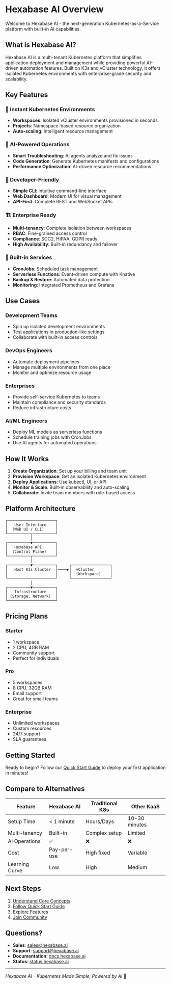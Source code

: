 # Hexabase AI Overview

Welcome to Hexabase AI - the next-generation Kubernetes-as-a-Service platform with built-in AI capabilities.

## What is Hexabase AI?

Hexabase AI is a multi-tenant Kubernetes platform that simplifies application deployment and management while providing powerful AI-driven automation features. Built on K3s and vCluster technology, it offers isolated Kubernetes environments with enterprise-grade security and scalability.

## Key Features

### 🚀 Instant Kubernetes Environments
- **Workspaces**: Isolated vCluster environments provisioned in seconds
- **Projects**: Namespace-based resource organization
- **Auto-scaling**: Intelligent resource management

### 🤖 AI-Powered Operations
- **Smart Troubleshooting**: AI agents analyze and fix issues
- **Code Generation**: Generate Kubernetes manifests and configurations
- **Performance Optimization**: AI-driven resource recommendations

### 🔧 Developer-Friendly
- **Simple CLI**: Intuitive command-line interface
- **Web Dashboard**: Modern UI for visual management
- **API-First**: Complete REST and WebSocket APIs

### 🏗️ Enterprise Ready
- **Multi-tenancy**: Complete isolation between workspaces
- **RBAC**: Fine-grained access control
- **Compliance**: SOC2, HIPAA, GDPR ready
- **High Availability**: Built-in redundancy and failover

### 💼 Built-in Services
- **CronJobs**: Scheduled task management
- **Serverless Functions**: Event-driven compute with Knative
- **Backup & Restore**: Automated data protection
- **Monitoring**: Integrated Prometheus and Grafana

## Use Cases

### Development Teams
- Spin up isolated development environments
- Test applications in production-like settings
- Collaborate with built-in access controls

### DevOps Engineers
- Automate deployment pipelines
- Manage multiple environments from one place
- Monitor and optimize resource usage

### Enterprises
- Provide self-service Kubernetes to teams
- Maintain compliance and security standards
- Reduce infrastructure costs

### AI/ML Engineers
- Deploy ML models as serverless functions
- Schedule training jobs with CronJobs
- Use AI agents for automated operations

## How It Works

1. **Create Organization**: Set up your billing and team unit
2. **Provision Workspace**: Get an isolated Kubernetes environment
3. **Deploy Applications**: Use kubectl, UI, or API
4. **Monitor & Scale**: Built-in observability and auto-scaling
5. **Collaborate**: Invite team members with role-based access

## Platform Architecture

```
┌─────────────────────┐
│   User Interface    │
│  (Web UI / CLI)     │
└──────────┬──────────┘
           │
┌──────────▼──────────┐
│   Hexabase API      │
│  (Control Plane)    │
└──────────┬──────────┘
           │
┌──────────▼──────────┐     ┌─────────────────┐
│   Host K3s Cluster  │────▶│  vCluster       │
│                     │     │  (Workspace)    │
└─────────────────────┘     └─────────────────┘
           │
┌──────────▼──────────┐
│   Infrastructure    │
│ (Storage, Network)  │
└─────────────────────┘
```

## Pricing Plans

### Starter
- 1 workspace
- 2 CPU, 4GB RAM
- Community support
- Perfect for individuals

### Pro
- 5 workspaces
- 8 CPU, 32GB RAM
- Email support
- Great for small teams

### Enterprise
- Unlimited workspaces
- Custom resources
- 24/7 support
- SLA guarantees

## Getting Started

Ready to begin? Follow our [Quick Start Guide](./quick-start.md) to deploy your first application in minutes!

## Compare to Alternatives

| Feature | Hexabase AI | Traditional K8s | Other KaaS |
|---------|-------------|-----------------|------------|
| Setup Time | < 1 minute | Hours/Days | 10-30 minutes |
| Multi-tenancy | Built-in | Complex setup | Limited |
| AI Operations | ✅ | ❌ | ❌ |
| Cost | Pay-per-use | High fixed | Variable |
| Learning Curve | Low | High | Medium |

## Next Steps

1. [Understand Core Concepts](./concepts.md)
2. [Follow Quick Start Guide](./quick-start.md)
3. [Explore Features](../../architecture/system-architecture.md)
4. [Join Community](https://discord.gg/hexabase)

## Questions?

- **Sales**: sales@hexabase.ai
- **Support**: support@hexabase.ai
- **Documentation**: [docs.hexabase.ai](https://docs.hexabase.ai)
- **Status**: [status.hexabase.ai](https://status.hexabase.ai)

---

*Hexabase AI - Kubernetes Made Simple, Powered by AI* 🚀